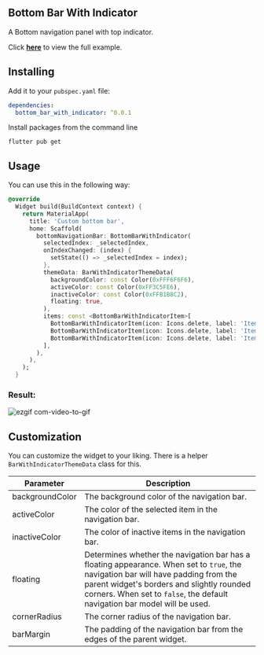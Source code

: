 ## Bottom Bar With Indicator
A Bottom navigation panel with top indicator.

Click [**here**](https://github.com/tokyolem/bottom_bar_with_indicator/blob/main/example/lib/main.dart) to view the full example.

## Installing
Add it to your `pubspec.yaml` file:
```yml
dependencies:
  bottom_bar_with_indicator: ^0.0.1
```
Install packages from the command line
```
flutter pub get
```
## Usage

You can use this in the following way:

```dart
@override
  Widget build(BuildContext context) {
    return MaterialApp(
      title: 'Custom bottom bar',
      home: Scaffold(
        bottomNavigationBar: BottomBarWithIndicator(
          selectedIndex: _selectedIndex,
          onIndexChanged: (index) {
            setState(() => _selectedIndex = index);
          },
          themeData: BarWithIndicatorThemeData(
            backgroundColor: const Color(0xFFF6F6F6),
            activeColor: const Color(0xFF3C5FE6),
            inactiveColor: const Color(0xFFB1B8C2),
            floating: true,
          ),
          items: const <BottomBarWithIndicatorItem>[
            BottomBarWithIndicatorItem(icon: Icons.delete, label: 'Item 1'),
            BottomBarWithIndicatorItem(icon: Icons.delete, label: 'Item 2'),
            BottomBarWithIndicatorItem(icon: Icons.delete, label: 'Item 3'),
          ],
        ),
      ),
    );
  }
```

### Result:

![ezgif com-video-to-gif](https://github.com/tokyolem/bottom_bar_with_indicator/assets/93796040/437c9680-67da-4251-a57a-377095d2f213)


## Customization

You can customize the widget to your liking. There is a helper `BarWithIndicatorThemeData` class for this.

| Parameter        | Description                                                                                                   |
|------------------|---------------------------------------------------------------------------------------------------------------|
| backgroundColor  | The background color of the navigation bar.                                    |
| activeColor   | The color of the selected item in the navigation bar.                                  |
| inactiveColor      | The color of inactive items in the navigation bar.       |
| floating     | Determines whether the navigation bar has a floating appearance. When set to `true`, the navigation bar will have padding from the parent widget's borders and slightly rounded corners. When set to `false`, the default navigation bar model will be used.                                             |
| cornerRadius          | The corner radius of the navigation bar.                                                  |
| barMargin | The padding of the navigation bar from the edges of the parent widget.      |
